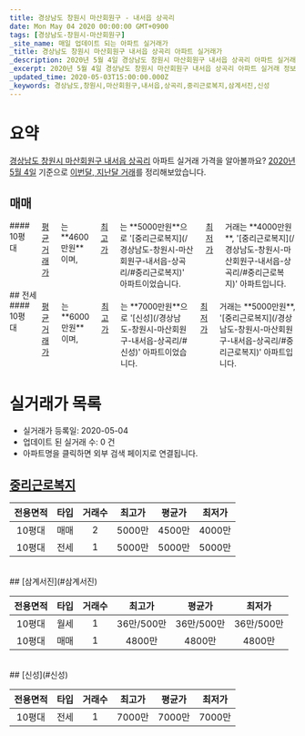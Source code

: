 ```yaml
---
title: 경상남도 창원시 마산회원구 - 내서읍 상곡리
date: Mon May 04 2020 00:00:00 GMT+0900
tags: [경상남도-창원시-마산회원구]
_site_name: 매일 업데이트 되는 아파트 실거래가
_title: 경상남도 창원시 마산회원구 내서읍 상곡리 아파트 실거래가
_description: 2020년 5월 4일 경상남도 창원시 마산회원구 내서읍 상곡리 아파트 실거래 정보입니다. 3건 아파트 정보가 있습니다.
_excerpt: 2020년 5월 4일 경상남도 창원시 마산회원구 내서읍 상곡리 아파트 실거래 정보입니다. 3건 아파트 정보가 있습니다.
_updated_time: 2020-05-03T15:00:00.000Z
_keywords: 경상남도,창원시,마산회원구,내서읍,상곡리,중리근로복지,삼계서진,신성
---
```





# 요약
<ins>경상남도 창원시 마산회원구 내서읍 상곡리</ins> 아파트 실거래 가격을 알아볼까요? <ins>2020년 5월 4일</ins> 기준으로 <ins>이번달, 지난달 거래</ins>를 정리해보았습니다.

## 매매
<div class="container">
<div class="twelve columns" markdown="1">
#### 10평대
<ins>평균 거래가</ins>는 **4600만원**이며, <ins>최고가</ins>는 **5000만원**으로 '[중리근로복지](/경상남도-창원시-마산회원구-내서읍-상곡리/#중리근로복지)' 아파트이었습니다. <ins>최저가</ins> 거래는 **4000만원**, '[중리근로복지](/경상남도-창원시-마산회원구-내서읍-상곡리/#중리근로복지)' 아파트입니다.
</div>
</div>
## 전세
<div class="container">
<div class="twelve columns" markdown="1">
#### 10평대
<ins>평균 거래가</ins>는 **6000만원**이며, <ins>최고가</ins>는 **7000만원**으로 '[신성](/경상남도-창원시-마산회원구-내서읍-상곡리/#신성)' 아파트이었습니다. <ins>최저가</ins> 거래는 **5000만원**, '[중리근로복지](/경상남도-창원시-마산회원구-내서읍-상곡리/#중리근로복지)' 아파트입니다.
</div>
</div>



# 실거래가 목록
- 실거래가 등록일: 2020-05-04
- 업데이트 된 실거래 수: 0 건
- 아파트명을 클릭하면 외부 검색 페이지로 연결됩니다.

## [중리근로복지](#중리근로복지)

|전용면적|타입|거래수|최고가|평균가|최저가|
|:---:|:---:|:---:|:---:|:---:|:---:|
|10평대|<span class="deal-type-1">매매</span>|2|5000만|4500만|4000만|
|10평대|<span class="deal-type-2">전세</span>|1|5000만|5000만|5000만|

<br/>
## [삼계서진](#삼계서진)

|전용면적|타입|거래수|최고가|평균가|최저가|
|:---:|:---:|:---:|:---:|:---:|:---:|
|10평대|<span class="deal-type-3">월세</span>|1|36만/500만|36만/500만|36만/500만|
|10평대|<span class="deal-type-1">매매</span>|1|4800만|4800만|4800만|

<br/>
## [신성](#신성)

|전용면적|타입|거래수|최고가|평균가|최저가|
|:---:|:---:|:---:|:---:|:---:|:---:|
|10평대|<span class="deal-type-2">전세</span>|1|7000만|7000만|7000만|

<br/>



